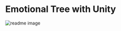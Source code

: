 # Emotional Tree with Unity

![readme image](https://github.com/user-attachments/assets/50b3c15f-b637-4cae-8264-9639db4b7091)
